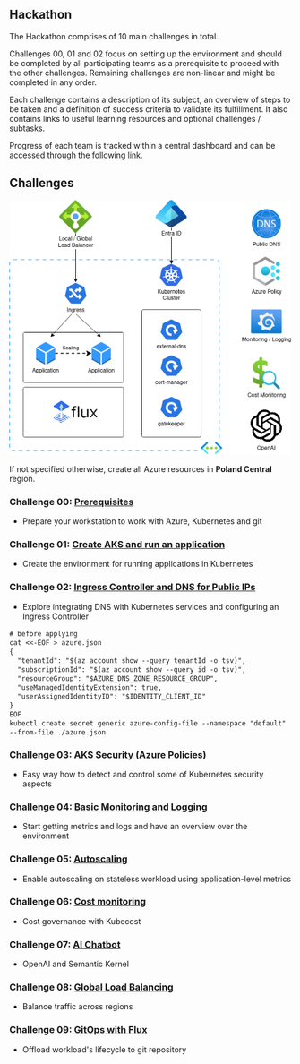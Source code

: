 ## Hackathon 

The Hackathon comprises of 10 main challenges in total.

Challenges 00, 01 and 02 focus on setting up the environment and should be completed by all participating teams as a prerequisite to proceed with the other challenges. Remaining challenges are non-linear and might be completed in any order.
 
Each challenge contains a description of its subject, an overview of steps to be taken and a definition of success criteria to validate its fulfillment. It also contains links to useful learning resources and optional challenges / subtasks.
 
Progress of each team is tracked within a central dashboard and can be accessed through the following [link](https://noibitlab.grafana.net/public-dashboards/4dca8db80a4e4d40a8a9ec156c9804f0?orgId=1&refresh=1m).


## Challenges
![](./images/architecture_overview.png)

If not specified otherwise, create all Azure resources in **Poland Central** region.



### Challenge 00: [Prerequisites](challenge00.md)
* Prepare your workstation to work with Azure, Kubernetes and git

### Challenge 01: [Create AKS and run an application](challenge01.md)
* Create the environment for running applications in Kubernetes

### Challenge 02: [Ingress Controller and DNS for Public IPs](challenge02.md)
* Explore integrating DNS with Kubernetes services and configuring an Ingress Controller

```
# before applying
cat <<-EOF > azure.json
{
  "tenantId": "$(az account show --query tenantId -o tsv)",
  "subscriptionId": "$(az account show --query id -o tsv)",
  "resourceGroup": "$AZURE_DNS_ZONE_RESOURCE_GROUP",
  "useManagedIdentityExtension": true,
  "userAssignedIdentityID": "$IDENTITY_CLIENT_ID"
}
EOF
kubectl create secret generic azure-config-file --namespace "default" --from-file ./azure.json
```

### Challenge 03: [AKS Security (Azure Policies)](challenge03.md)
* Easy way how to detect and control some of Kubernetes security aspects

### Challenge 04: [Basic Monitoring and Logging](challenge04.md)
* Start getting metrics and logs and have an overview over the environment

### Challenge 05: [Autoscaling](challenge05.md)
* Enable autoscaling on stateless workload using application-level metrics

### Challenge 06: [Cost monitoring](challenge06.md)
* Cost governance with Kubecost

### Challenge 07: [AI Chatbot](challenge07.md)
* OpenAI and Semantic Kernel

### Challenge 08: [Global Load Balancing](challenge08.md)
* Balance traffic across regions

### Challenge 09: [GitOps with Flux](challenge09.md)
* Offload workload's lifecycle to git repository
